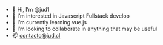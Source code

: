 - 👋 Hi, I’m @jud1
- 👀 I’m interested in Javascript Fullstack develop
- 🌱 I’m currently learning vue.js
- 💞️ I’m looking to collaborate in anything that may be useful
- 📫 contacto@jud.cl

<!---
jud1/jud1 is a ✨ special ✨ repository because its `README.md` (this file) appears on your GitHub profile.
You can click the Preview link to take a look at your changes.
--->
